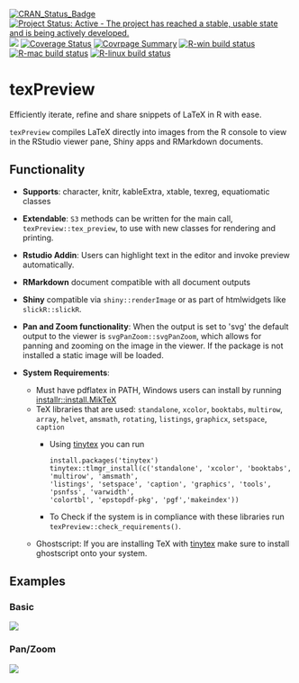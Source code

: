 [![CRAN\_Status\_Badge](https://www.r-pkg.org/badges/version/texPreview)](https://cran.r-project.org/package=texPreview)
[![Project Status: Active - The project has reached a stable, usable state and is being actively developed.](http://www.repostatus.org/badges/0.1.0/active.svg)](https://www.repostatus.org) 
[![](https://cranlogs.r-pkg.org/badges/texPreview)](https://cran.r-project.org/package=texPreview)
[![Coverage Status](https://img.shields.io/codecov/c/github/yonicd/texPreview/master.svg)](https://codecov.io/github/yonicd/texPreview?branch=master)
[![Covrpage Summary](https://img.shields.io/badge/covrpage-Last_Build_2022_03_28-yellowgreen.svg)](http://tinyurl.com/ybkr8fsu)
[![R-win build
status](https://github.com/yonicd/texPreview/workflows/R-win/badge.svg)](https://github.com/yonicd/texPreview)
[![R-mac build
status](https://github.com/yonicd/texPreview/workflows/R-mac/badge.svg)](https://github.com/yonicd/texPreview)
[![R-linux build
status](https://github.com/yonicd/texPreview/workflows/R-linux/badge.svg)](https://github.com/yonicd/texPreview) 

# texPreview

Efficiently iterate, refine and share snippets of LaTeX in R with ease.

`texPreview` compiles LaTeX directly into images from the R console to view in the RStudio viewer pane, Shiny apps and RMarkdown documents.

## Functionality

  - __Supports__: character, knitr, kableExtra, xtable, texreg, equatiomatic classes
  
  - __Extendable__: `S3` methods can be written for the main call, `texPreview::tex_preview`, to use with new classes for rendering and printing.
  
  - __Rstudio Addin__: Users can highlight text in the editor and invoke preview automatically.
  
  - __RMarkdown__ document compatible with all document outputs
  
  - __Shiny__ compatible via `shiny::renderImage` or as part of htmlwidgets like `slickR::slickR`.

  - __Pan and Zoom functionality__: When the output is set to 'svg' the default output to the viewer is `svgPanZoom::svgPanZoom`, which allows for panning and zooming on the image in the viewer. If the package is not installed a static image will be loaded. 

  - __System Requirements__: 
    - Must have pdflatex in PATH, Windows users can install by running [installr::install.MikTeX](http://talgalili.github.io/installr/reference/install.MikTeX.html)
    - TeX libraries that are used: `standalone`, `xcolor`, `booktabs`, `multirow`, `array`, `helvet`, `amsmath`, `rotating`, `listings`, `graphicx`, `setspace`, `caption`
      - Using [tinytex](https://github.com/yihui/tinytex) you can run
      
          ```
          install.packages('tinytex')
          tinytex::tlmgr_install(c('standalone', 'xcolor', 'booktabs', 'multirow', 'amsmath',
          'listings', 'setspace', 'caption', 'graphics', 'tools', 'psnfss', 'varwidth',
          'colortbl', 'epstopdf-pkg', 'pgf','makeindex'))
          ```
      - To Check if the system is in compliance with these libraries run `texPreview::check_requirements()`.
    - Ghostscript: If you are installing TeX with [tinytex](https://github.com/yihui/tinytex) make sure to install ghostscript onto your system.
    
## Examples

### Basic

![](https://github.com/yonicd/texPreview/blob/misc/Multimedia/texPreview.gif?raw=true)

### Pan/Zoom

![](https://github.com/yonicd/texPreview/blob/misc/Multimedia/texPreviewPanZoom.gif?raw=true)
